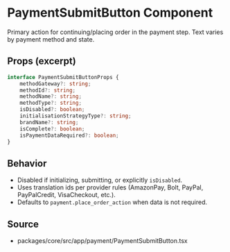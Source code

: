 # PaymentSubmitButton Component

Primary action for continuing/placing order in the payment step. Text varies by payment method and state.

## Props (excerpt)
```ts
interface PaymentSubmitButtonProps {
    methodGateway?: string;
    methodId?: string;
    methodName?: string;
    methodType?: string;
    isDisabled?: boolean;
    initialisationStrategyType?: string;
    brandName?: string;
    isComplete?: boolean;
    isPaymentDataRequired?: boolean;
}
```

## Behavior
- Disabled if initializing, submitting, or explicitly `isDisabled`.
- Uses translation ids per provider rules (AmazonPay, Bolt, PayPal, PayPalCredit, VisaCheckout, etc.).
- Defaults to `payment.place_order_action` when data is not required.

## Source
- packages/core/src/app/payment/PaymentSubmitButton.tsx
